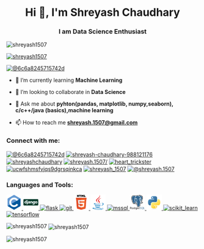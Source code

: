 <h1 align="center">Hi 👋, I'm Shreyash Chaudhary</h1>
<h3 align="center">I am Data Science Enthusiast</h3>

<p align="left"> <img src="https://komarev.com/ghpvc/?username=shreyash1507&label=Profile%20views&color=0e75b6&style=flat" alt="shreyash1507" /> </p>

<p align="left"> <a href="https://github.com/ryo-ma/github-profile-trophy"><img src="https://github-profile-trophy.vercel.app/?username=shreyash1507" alt="shreyash1507" /></a> </p>

<p align="left"> <a href="https://twitter.com/@6c6a8245715742d" target="blank"><img src="https://img.shields.io/twitter/follow/@6c6a8245715742d?logo=twitter&style=for-the-badge" alt="@6c6a8245715742d" /></a> </p>

- 🌱 I’m currently learning **Machine Learning**

- 👯 I’m looking to collaborate in **Data Science**

- 💬 Ask me about **pyhton(pandas, matplotlib, numpy,seaborn), c/c++/java (basics),machine learning**

- 📫 How to reach me **shreyash.1507@gmail.com**

<h3 align="left">Connect with me:</h3>
<p align="left">
<a href="https://twitter.com/6c6a8245715742d" target="blank"><img align="center" src="https://raw.githubusercontent.com/rahuldkjain/github-profile-readme-generator/master/src/images/icons/Social/twitter.svg" alt="@6c6a8245715742d" height="30" width="40" /></a>
<a href="https://linkedin.com/in/shreyash-chaudhary-988121176" target="blank"><img align="center" src="https://raw.githubusercontent.com/rahuldkjain/github-profile-readme-generator/master/src/images/icons/Social/linked-in-alt.svg" alt="shreyash-chaudhary-988121176" height="30" width="40" /></a>
<a href="https://kaggle.com/shreyashchaudhary" target="blank"><img align="center" src="https://raw.githubusercontent.com/rahuldkjain/github-profile-readme-generator/master/src/images/icons/Social/kaggle.svg" alt="shreyashchaudhary" height="30" width="40" /></a>
<a href="https://fb.com/shreyash.1507/" target="blank"><img align="center" src="https://raw.githubusercontent.com/rahuldkjain/github-profile-readme-generator/master/src/images/icons/Social/facebook.svg" alt="shreyash.1507/" height="30" width="40" /></a>
<a href="https://instagram.com/heart_trickster" target="blank"><img align="center" src="https://raw.githubusercontent.com/rahuldkjain/github-profile-readme-generator/master/src/images/icons/Social/instagram.svg" alt="heart_trickster" height="30" width="40" /></a>
<a href="https://www.youtube.com/c/ucwfshmsfvjqs9dgrsqinkca" target="blank"><img align="center" src="https://raw.githubusercontent.com/rahuldkjain/github-profile-readme-generator/master/src/images/icons/Social/youtube.svg" alt="ucwfshmsfvjqs9dgrsqinkca" height="30" width="40" /></a>
<a href="https://www.hackerrank.com/shreyash_1507" target="blank"><img align="center" src="https://raw.githubusercontent.com/rahuldkjain/github-profile-readme-generator/master/src/images/icons/Social/hackerrank.svg" alt="shreyash_1507" height="30" width="40" /></a>
<a href="https://www.hackerearth.com/@shreyash.1507" target="blank"><img align="center" src="https://raw.githubusercontent.com/rahuldkjain/github-profile-readme-generator/master/src/images/icons/Social/hackerearth.svg" alt="@shreyash.1507" height="30" width="40" /></a>
</p>

<h3 align="left">Languages and Tools:</h3>
<p align="left"> <a href="https://www.cprogramming.com/" target="_blank"> <img src="https://raw.githubusercontent.com/devicons/devicon/master/icons/c/c-original.svg" alt="c" width="40" height="40"/> </a> <a href="https://www.djangoproject.com/" target="_blank"> <img src="https://raw.githubusercontent.com/devicons/devicon/master/icons/django/django-original.svg" alt="django" width="40" height="40"/> </a> <a href="https://flask.palletsprojects.com/" target="_blank"> <img src="https://www.vectorlogo.zone/logos/pocoo_flask/pocoo_flask-icon.svg" alt="flask" width="40" height="40"/> </a> <a href="https://git-scm.com/" target="_blank"> <img src="https://www.vectorlogo.zone/logos/git-scm/git-scm-icon.svg" alt="git" width="40" height="40"/> </a> <a href="https://www.w3.org/html/" target="_blank"> <img src="https://raw.githubusercontent.com/devicons/devicon/master/icons/html5/html5-original-wordmark.svg" alt="html5" width="40" height="40"/> </a> <a href="https://www.java.com" target="_blank"> <img src="https://raw.githubusercontent.com/devicons/devicon/master/icons/java/java-original.svg" alt="java" width="40" height="40"/> </a> <a href="https://www.microsoft.com/en-us/sql-server" target="_blank"> <img src="https://www.svgrepo.com/show/303229/microsoft-sql-server-logo.svg" alt="mssql" width="40" height="40"/> </a> <a href="https://www.postgresql.org" target="_blank"> <img src="https://raw.githubusercontent.com/devicons/devicon/master/icons/postgresql/postgresql-original-wordmark.svg" alt="postgresql" width="40" height="40"/> </a> <a href="https://www.python.org" target="_blank"> <img src="https://raw.githubusercontent.com/devicons/devicon/master/icons/python/python-original.svg" alt="python" width="40" height="40"/> </a> <a href="https://scikit-learn.org/" target="_blank"> <img src="https://upload.wikimedia.org/wikipedia/commons/0/05/Scikit_learn_logo_small.svg" alt="scikit_learn" width="40" height="40"/> </a> <a href="https://www.tensorflow.org" target="_blank"> <img src="https://www.vectorlogo.zone/logos/tensorflow/tensorflow-icon.svg" alt="tensorflow" width="40" height="40"/> </a> </p>

<p><img align="left" src="https://github-readme-stats.vercel.app/api/top-langs?username=shreyash1507&show_icons=true&locale=en&layout=compact" alt="shreyash1507" /></p>

<p>&nbsp;<img align="center" src="https://github-readme-stats.vercel.app/api?username=shreyash1507&show_icons=true&locale=en" alt="shreyash1507" /></p>

<p><img align="center" src="https://github-readme-streak-stats.herokuapp.com/?user=shreyash1507&" alt="shreyash1507" /></p>
